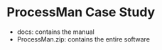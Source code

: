 # ProcessMan Case Study

- docs: contains the manual
- ProcessMan.zip: contains the entire software
